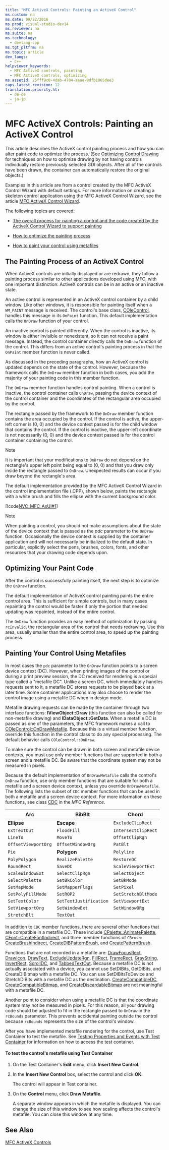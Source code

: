 ```yaml
---
title: "MFC ActiveX Controls: Painting an ActiveX Control"
ms.custom: na
ms.date: 09/22/2016
ms.prod: visual-studio-dev14
ms.reviewer: na
ms.suite: na
ms.technology: 
  - devlang-cpp
ms.tgt_pltfrm: na
ms.topic: article
dev_langs: 
  - C++
helpviewer_keywords: 
  - MFC ActiveX controls, painting
  - MFC ActiveX controls, optimizing
ms.assetid: 25fff9c0-4dab-4704-aaae-8dfb1065dee3
caps.latest.revision: 12
translation.priority.ht: 
  - de-de
  - ja-jp
---
```

# MFC ActiveX Controls: Painting an ActiveX Control
This article describes the ActiveX control painting process and how you can alter paint code to optimize the process. (See [Optimizing Control Drawing](../vs140/optimizing-control-drawing.md) for techniques on how to optimize drawing by not having controls individually restore previously selected GDI objects. After all of the controls have been drawn, the container can automatically restore the original objects.)  
  
 Examples in this article are from a control created by the MFC ActiveX Control Wizard with default settings. For more information on creating a skeleton control application using the MFC ActiveX Control Wizard, see the article [MFC ActiveX Control Wizard](../vs140/mfc-activex-control-wizard.md).  
  
 The following topics are covered:  
  
-   [The overall process for painting a control and the code created by the ActiveX Control Wizard to support painting](#_core_the_painting_process_of_an_activex_control)  
  
-   [How to optimize the painting process](#_core_optimizing_your_paint_code)  
  
-   [How to paint your control using metafiles](#_core_painting_your_control_using_metafiles)  
  
##  <a name="_core_the_painting_process_of_an_activex_control"></a> The Painting Process of an ActiveX Control  
 When ActiveX controls are initially displayed or are redrawn, they follow a painting process similar to other applications developed using MFC, with one important distinction: ActiveX controls can be in an active or an inactive state.  
  
 An active control is represented in an ActiveX control container by a child window. Like other windows, it is responsible for painting itself when a `WM_PAINT` message is received. The control's base class, [COleControl](../vs140/colecontrol-class.md), handles this message in its `OnPaint` function. This default implementation calls the `OnDraw` function of your control.  
  
 An inactive control is painted differently. When the control is inactive, its window is either invisible or nonexistent, so it can not receive a paint message. Instead, the control container directly calls the `OnDraw` function of the control. This differs from an active control's painting process in that the `OnPaint` member function is never called.  
  
 As discussed in the preceding paragraphs, how an ActiveX control is updated depends on the state of the control. However, because the framework calls the `OnDraw` member function in both cases, you add the majority of your painting code in this member function.  
  
 The `OnDraw` member function handles control painting. When a control is inactive, the control container calls `OnDraw`, passing the device context of the control container and the coordinates of the rectangular area occupied by the control.  
  
 The rectangle passed by the framework to the `OnDraw` member function contains the area occupied by the control. If the control is active, the upper-left corner is (0, 0) and the device context passed is for the child window that contains the control. If the control is inactive, the upper-left coordinate is not necessarily (0, 0) and the device context passed is for the control container containing the control.  
  
> [!NOTE]
>  It is important that your modifications to `OnDraw` do not depend on the rectangle's upper left point being equal to (0, 0) and that you draw only inside the rectangle passed to `OnDraw`. Unexpected results can occur if you draw beyond the rectangle's area.  
  
 The default implementation provided by the MFC ActiveX Control Wizard in the control implementation file (.CPP), shown below, paints the rectangle with a white brush and fills the ellipse with the current background color.  
  
 [!code[NVC_MFC_AxUI#1](../vs140/codesnippet/CPP/mfc-activex-controls--painting-an-activex-control_1.cpp)]
  
  
> [!NOTE]
>  When painting a control, you should not make assumptions about the state of the device context that is passed as the *pdc* parameter to the `OnDraw` function. Occasionally the device context is supplied by the container application and will not necessarily be initialized to the default state. In particular, explicitly select the pens, brushes, colors, fonts, and other resources that your drawing code depends upon.  
  
##  <a name="_core_optimizing_your_paint_code"></a> Optimizing Your Paint Code  
 After the control is successfully painting itself, the next step is to optimize the `OnDraw` function.  
  
 The default implementation of ActiveX control painting paints the entire control area. This is sufficient for simple controls, but in many cases repainting the control would be faster if only the portion that needed updating was repainted, instead of the entire control.  
  
 The `OnDraw` function provides an easy method of optimization by passing `rcInvalid`, the rectangular area of the control that needs redrawing. Use this area, usually smaller than the entire control area, to speed up the painting process.  
  
##  <a name="_core_painting_your_control_using_metafiles"></a> Painting Your Control Using Metafiles  
 In most cases the `pdc` parameter to the `OnDraw` function points to a screen device context (DC). However, when printing images of the control or during a print preview session, the DC received for rendering is a special type called a "metafile DC". Unlike a screen DC, which immediately handles requests sent to it, a metafile DC stores requests to be played back at a later time. Some container applications may also choose to render the control image using a metafile DC when in design mode.  
  
 Metafile drawing requests can be made by the container through two interface functions: **IViewObject::Draw** (this function can also be called for non-metafile drawing) and **IDataObject::GetData**. When a metafile DC is passed as one of the parameters, the MFC framework makes a call to [COleControl::OnDrawMetafile](../vs140/colecontrol--ondrawmetafile.md). Because this is a virtual member function, override this function in the control class to do any special processing. The default behavior calls `COleControl::OnDraw`.  
  
 To make sure the control can be drawn in both screen and metafile device contexts, you must use only member functions that are supported in both a screen and a metafile DC. Be aware that the coordinate system may not be measured in pixels.  
  
 Because the default implementation of `OnDrawMetafile` calls the control's `OnDraw` function, use only member functions that are suitable for both a metafile and a screen device context, unless you override `OnDrawMetafile`. The following lists the subset of `CDC` member functions that can be used in both a metafile and a screen device context. For more information on these functions, see class [CDC](../vs140/cdc-class.md) in the *MFC Reference*.  
  
|Arc|BibBlt|Chord|  
|---------|------------|-----------|  
|**Ellipse**|**Escape**|`ExcludeClipRect`|  
|`ExtTextOut`|`FloodFill`|`IntersectClipRect`|  
|`LineTo`|`MoveTo`|`OffsetClipRgn`|  
|`OffsetViewportOrg`|`OffsetWindowOrg`|`PatBlt`|  
|`Pie`|**Polygon**|`Polyline`|  
|`PolyPolygon`|`RealizePalette`|`RestoreDC`|  
|`RoundRect`|`SaveDC`|`ScaleViewportExt`|  
|`ScaleWindowExt`|`SelectClipRgn`|`SelectObject`|  
|`SelectPalette`|`SetBkColor`|`SetBkMode`|  
|`SetMapMode`|`SetMapperFlags`|`SetPixel`|  
|`SetPolyFillMode`|`SetROP2`|`SetStretchBltMode`|  
|`SetTextColor`|`SetTextJustification`|`SetViewportExt`|  
|`SetViewportOrg`|`SetWindowExt`|`SetWindowORg`|  
|`StretchBlt`|`TextOut`||  
  
 In addition to `CDC` member functions, there are several other functions that are compatible in a metafile DC. These include [CPalette::AnimatePalette](../vs140/cpalette--animatepalette.md), [CFont::CreateFontIndirect](../vs140/cfont--createfontindirect.md), and three member functions of `CBrush`: [CreateBrushIndirect](../vs140/cbrush--createbrushindirect.md), [CreateDIBPatternBrush](../vs140/cbrush--createdibpatternbrush.md), and [CreatePatternBrush](../vs140/cbrush--createpatternbrush.md).  
  
 Functions that are not recorded in a metafile are: [DrawFocusRect](../vs140/cdc--drawfocusrect.md), [DrawIcon](../vs140/cdc--drawicon.md), [DrawText](../vs140/cdc--drawtext.md), [ExcludeUpdateRgn](../vs140/cdc--excludeupdatergn.md), [FillRect](../vs140/cdc--fillrect.md), [FrameRect](../vs140/cdc--framerect.md), [GrayString](../vs140/cdc--graystring.md), [InvertRect](../vs140/cdc--invertrect.md), [ScrollDC](../vs140/cdc--scrolldc.md), and [TabbedTextOut](../vs140/cdc--tabbedtextout.md). Because a metafile DC is not actually associated with a device, you cannot use SetDIBits, GetDIBits, and CreateDIBitmap with a metafile DC. You can use SetDIBitsToDevice and StretchDIBits with a metafile DC as the destination. [CreateCompatibleDC](../vs140/cdc--createcompatibledc.md), [CreateCompatibleBitmap](../vs140/cbitmap--createcompatiblebitmap.md), and [CreateDiscardableBitmap](../vs140/cbitmap--creatediscardablebitmap.md) are not meaningful with a metafile DC.  
  
 Another point to consider when using a metafile DC is that the coordinate system may not be measured in pixels. For this reason, all your drawing code should be adjusted to fit in the rectangle passed to `OnDraw` in the `rcBounds` parameter. This prevents accidental painting outside the control because `rcBounds` represents the size of the control's window.  
  
 After you have implemented metafile rendering for the control, use Test Container to test the metafile. See [Testing Properties and Events with Test Container](../vs140/testing-properties-and-events-with-test-container.md) for information on how to access the test container.  
  
#### To test the control's metafile using Test Container  
  
1.  On the Test Container's **Edit** menu, click **Insert New Control**.  
  
2.  In the **Insert New Control** box, select the control and click **OK**.  
  
     The control will appear in Test container.  
  
3.  On the **Control** menu, click **Draw Metafile**.  
  
     A separate window appears in which the metafile is displayed. You can change the size of this window to see how scaling affects the control's metafile. You can close this window at any time.  
  
## See Also  
 [MFC ActiveX Controls](../vs140/mfc-activex-controls.md)